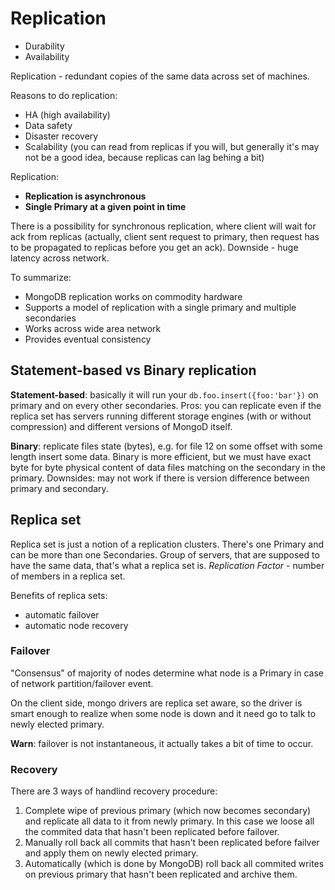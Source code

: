 # Replication

- Durability
- Availability

Replication - redundant copies of the same data across set of machines.

Reasons to do replication:
- HA (high availability)
- Data safety
- Disaster recovery
- Scalability (you can read from replicas if you will, but generally it's may not be a good idea, because replicas can lag behing a bit)

Replication:
- **Replication is asynchronous**
- **Single Primary at a given point in time**

There is a possibility for synchronous replication, where client will wait for ack from replicas (actually, client sent request to primary, then request has to be propagated to replicas before you get an ack). Downside - huge latency across network.

To summarize:
- MongoDB replication works on commodity hardware
- Supports a model of replication with a single primary and multiple secondaries
- Works across wide area network
- Provides eventual consistency


## Statement-based vs Binary replication

**Statement-based**: basically it will run your `db.foo.insert({foo:'bar'})` on primary and on every other secondaries. Pros: you can replicate even if the replica set has servers running different storage engines (with or without compression) and different versions of MongoD itself.

**Binary**: replicate files state (bytes), e.g. for file 12 on some offset with some length insert some data.
Binary is more efficient, but we must have exact byte for byte physical content of data files matching on the secondary in the primary.
Downsides: may not work if there is version difference between primary and secondary.


## Replica set

Replica set is just a notion of a replication clusters. There's one Primary and can
be more than one Secondaries. Group of servers, that are supposed to have the same
data, that's what a replica set is.
*Replication Factor* - number of members in a replica set.

Benefits of replica sets:
- automatic failover
- automatic node recovery

### Failover

"Consensus" of majority of nodes determine what node is a Primary in case of network
partition/failover event.

On the client side, mongo drivers are replica set aware, so the driver is smart
enough to realize when some node is down and it need go to talk to newly
elected primary.

**Warn**: failover is not instantaneous, it actually takes a bit of time to
occur.

### Recovery

There are 3 ways of handlind recovery procedure:
1. Complete wipe of previous primary (which now becomes secondary) and
   replicate all data to it from newly primary. In this case we loose all the
   commited data that hasn't been replicated before failover.
2. Manually roll back all commits that hasn't been replicated before failver
   and apply them on newly elected primary.
3. Automatically (which is done by MongoDB) roll back all commited writes on
   previous primary that hasn't been replicated and archive them.
